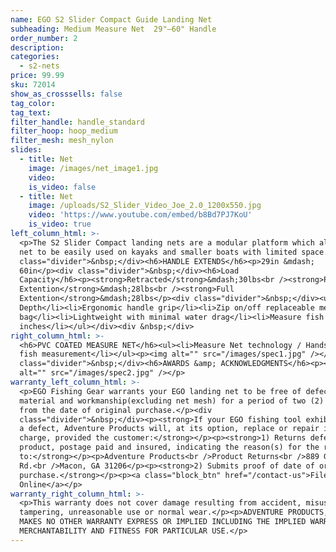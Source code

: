```yaml
---
name: EGO S2 Slider Compact Guide Landing Net
subheading: Medium Measure Net  29"—60" Handle
order_number: 2
description:
categories:
  - s2-nets
price: 99.99
sku: 72014
show_as_crosssells: false
tag_color:
tag_text:
filter_handle: handle_standard
filter_hoop: hoop_medium
filter_mesh: mesh_nylon
slides:
  - title: Net
    image: /images/net_image1.jpg
    video:
    is_video: false
  - title: Net
    image: /uploads/S2_Slider_Video_Joe_2.0_1200x550.jpg
    video: 'https://www.youtube.com/embed/b8Bd7PJ7KoU'
    is_video: true
left_column_html: >-
  <p>The S2 Slider Compact landing nets are a modular platform which allows the
  net to be easily used on kayaks and smaller boats with limited space.</p><div
  class="divider">&nbsp;</div><h6>HANDLE EXTENDS</h6><p>29in &mdash;
  60in</p><div class="divider">&nbsp;</div><h6>Load
  Capacity</h6><p><strong>Retracted</strong>&mdash;30lbs<br /><strong>Partial
  Extention</strong>&mdash;28lbs<br /><strong>Full
  Extention</strong>&mdash;28lbs</p><div class="divider">&nbsp;</div><ul><li>Medium Hoop Size 17" x 19"</li><li>17" Bag
  Depth</li><li>Ergonomic handle grip</li><li>Zip on/off replaceable mesh
  bag</li><li>Lightweight with minimal water drag</li><li>Measure fish up to 36
  inches</li></ul></div><div &nbsp;</div>
right_column_html: >-
  <h6>PVC COATED MEASURE NET</h6><ul><li>Measure Net technology / Hands free
  fish measurement</li></ul><p><img alt="" src="/images/spec1.jpg" /></p><div
  class="divider">&nbsp;</div><h6>AWARDS &amp; ACKNOWLEDGMENTS</h6><p><img
  alt="" src="/images/spec2.jpg" /></p>
warranty_left_column_html: >-
  <p>EGO Fishing Gear warrants your EGO landing net to be free of defects in
  material and workmanship(excluding net mesh) for a period of two (2) years
  from the date of original purchase.</p><div
  class="divider">&nbsp;</div><p><strong>If your EGO fishing tool exhibits such
  a defect, Adventure Products will, at its option, replace or repair it without
  charge, provided the customer:</strong></p><p><strong>1) Returns defective
  product, postage paid and insured, indicating the reason(s) for the return
  to:</strong></p><p>Adventure Products<br />Product Returns<br />889 Guy Paine
  Rd.<br />Macon, GA 31206</p><p><strong>2) Submits proof of date of original
  purchase.</strong></p><p><a class="block_btn" href="/contact-us">File Claim
  Online</a></p>
warranty_right_column_html: >-
  <p>This warranty does not cover damage resulting from accident, misuse, abuse,
  tampering, unreasonable use or normal wear.</p><p>ADVENTURE PRODUCTS, INC.
  MAKES NO OTHER WARRANTY EXPRESS OR IMPLIED INCLUDING THE IMPLIED WARRANTIES OF
  MERCHANTABILITY AND FITNESS FOR PARTICULAR USE.</p>
---
```

